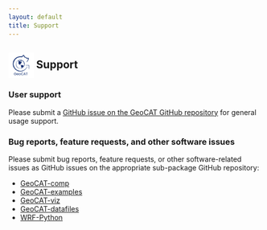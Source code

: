 ```yaml
---
layout: default
title: Support
---
```


## <img align="center" width="10%" height="10%" src="/images/GeoCAT_Final_Logos-03.svg"> Support
### User support
Please submit a [GitHub issue on the GeoCAT GitHub repository](https://github.com/ncar/geocat/issues) for 
general usage support.

### Bug reports, feature requests, and other software issues
Please submit bug reports, feature requests, or other software-related issues as GitHub issues on 
the appropriate sub-package GitHub repository:
* [GeoCAT-comp](https://github.com/NCAR/geocat-comp/issues)
* [GeoCAT-examples](https://github.com/NCAR/geocat-examples/issues)
* [GeoCAT-viz](https://github.com/NCAR/geocat-viz/issues)
* [GeoCAT-datafiles](https://github.com/NCAR/geocat-datafiles/issues)
* [WRF-Python](https://github.com/NCAR/wrf-python/issues)
